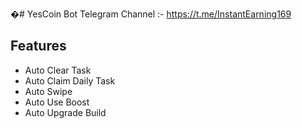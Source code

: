 �#   Y e s C o i n   B o t   
 
 
 Telegram Channel   :- https://t.me/InstantEarning169


## Features
- Auto Clear Task
- Auto Claim Daily Task
- Auto Swipe
- Auto Use Boost
- Auto Upgrade Build